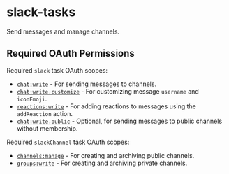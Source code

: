 # slack-tasks

Send messages and manage channels.

## Required OAuth Permissions

Required `slack` task OAuth scopes:

- [`chat:write`](https://api.slack.com/scopes/chat:write) - 
    For sending messages to channels.
- [`chat:write.customize`](https://api.slack.com/scopes/chat:write.customize) -
    For customizing message `username` and `iconEmoji`.
- [`reactions:write`](https://docs.slack.dev/reference/scopes/reactions.write) -
    For adding reactions to messages using the `addReaction` action.
- [`chat:write.public`](https://api.slack.com/scopes/chat:write.public) -
    Optional, for sending messages to public channels without membership.

Required `slackChannel` task OAuth scopes:

- [`channels:manage`](https://api.slack.com/scopes/channels:manage) -
    For creating and archiving public channels.
- [`groups:write`](https://api.slack.com/scopes/groups:write) -
    For creating and archiving private channels.
